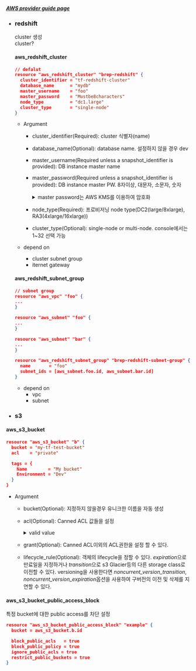 ##### [AWS provider guide page](https://registry.terraform.io/providers/hashicorp/aws/latest/docs)

- ### redshift

  cluster 생성  
  cluster?

  #### aws_redshift_cluster
  ```json
  // defalut
  resource "aws_redshift_cluster" "brep-redshift" {
    cluster_identifier = "tf-redshift-cluster" 
    database_name      = "mydb"  
    master_username    = "foo"
    master_password    = "Mustbe8characters" 
    node_type          = "dc1.large"
    cluster_type       = "single-node"
  }
  ```
  - Argument
    - cluster_identifier(Required):  cluster 식별자(name)
    - database_name(Optional): database name. 설정하지 않을 경우 dev    
    - master_username(Required unless a snapshot_identifier is provided): DB instance master name
    - master_password(Required unless a snapshot_identifier is provided): DB instance master PW. 8자이상, 대문자, 소문자, 숫자
        <details><summary>master password는 AWS KMS를 이용하여 암호화</summary>

        ```json
        data "aws_kms_secrets" "example" {
          secret {
            name    = "master_password"
            payload = "AQ*******Sc="
          }
        }
      
        resource "aws_redshift_cluster" "example" {
          # ... other configuration ...
          master_password = data.aws_kms_secrets.example.plaintext["master_password"]
        }
        ```

        [aws kms encryption 방법](https://ryanpark.dev/419fe316-5049-4c03-bc50-87582855faa1)  
        [aws kms 개념 설명](https://bluese05.tistory.com/71)
        </details>
        

    - node_type(Required): 프로비저닝 node type(DC2(large/8xlarge), RA3(4xlarge/16xlarge))
    - cluster_type(Optional): single-node or multi-node. console에서는 1~32 선택 가능      

  - depend on
    * cluster subnet group
    * iternet gateway

  #### aws_redshift_subnet_group
  ```json
  // subnet group
  resource "aws_vpc" "foo" {
  ...
  }

  resource "aws_subnet" "foo" {
  ...
  }

  resource "aws_subnet" "bar" {
  ...
  }

  resource "aws_redshift_subnet_group" "brep-redshift-subnet-group" {
    name       = "foo"
    subnet_ids = [aws_subnet.foo.id, aws_subnet.bar.id]
  }
  ```

  - depend on  
    * vpc
    * subnet

- ### s3
#### aws_s3_bucket
```json
resource "aws_s3_bucket" "b" {
  bucket = "my-tf-test-bucket"
  acl    = "private"

  tags = {
    Name        = "My bucket"
    Environment = "Dev"
  }
}
```
  - Argument
    - bucket(Optional): 지정하지 않을경우 유니크한 이름을 자동 생성
    - acl(Optional): Canned ACL 값들을 설정
      <details><summary>valid value</summary>
        소유자는 FULL_CONTROL.  

        |canned ACL|적용대상|권한|
        |----------|-------|----|
        |private|버킷과 객체|소유자외 다른 누구도 엑세스 권한이 없음|
        |public-read|버킷과 객체|Alluser 그룹은 READ 엑세스 권한|   
        |public-read-write|버킷과 객체|Alluser 그룹은 READ, WRITE 엑세스 권한|
        |authenticated-read|버킷과 객체|AuthenticatedUsers 그룹은 READ 엑세스 권한을 가짐
        |aws-exec-read|버킷과 객체|EC2는 S3에서 READ 엑세스 권한을 가짐. (AMI GET용도)|
        |log-delivery-write|버킷|LogDelivery 그룹은 버킷에 대해 WRITE, READ_ACP 권한을 가짐|
      </details>
    - grant(Optional): Canned ACL이외의 ACL권한을 설정 할 수 있다.
    - lifecycle_rule(Optional): 객체의 lifecycle을 정할 수 있다. *expiration*으로 만료일을 지정하거나 *transition*으로 s3 Glacier등의 다른 storage class로 이전할 수 있다. versioning을 사용한다면 *noncurrent_version_transition*, *noncurrent_version_expiration*옵션을 사용하여 구버전의 이전 및 삭제를 지연할 수 있다. 

#### aws_s3_bucket_public_access_block
특정 bucket에 대한 public access를 차단 설정
```json
resource "aws_s3_bucket_public_access_block" "example" {
  bucket = aws_s3_bucket.b.id

  block_public_acls   = true
  block_public_policy = true
  ignore_public_acls = true
  restrict_public_buckets = true
}
```



